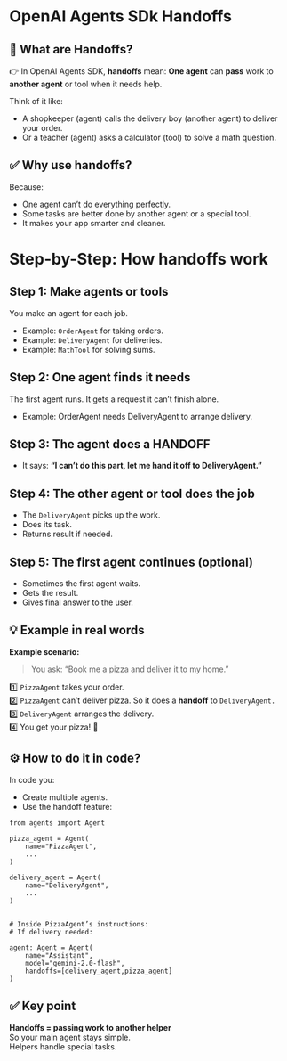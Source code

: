 # OpenAI Agents SDk Handoffs

## 📌 What are Handoffs?
👉 In OpenAI Agents SDK, **handoffs** mean:
**One agent** can **pass** work to **another agent** or tool when it needs help.

Think of it like:
- A shopkeeper (agent) calls the delivery boy (another agent) to deliver your order.
- Or a teacher (agent) asks a calculator (tool) to solve a math question.



## ✅ Why use handoffs?
Because:

- One agent can’t do everything perfectly.
- Some tasks are better done by another agent or a special tool.
- It makes your app smarter and cleaner.



# Step-by-Step: How handoffs work



## Step 1: Make agents or tools
You make an agent for each job.

- Example: `OrderAgent` for taking orders.
- Example: `DeliveryAgent` for deliveries.
- Example: `MathTool` for solving sums.



## Step 2: One agent finds it needs 
The first agent runs.
It gets a request it can’t finish alone.

- Example: OrderAgent needs DeliveryAgent to arrange delivery.



## Step 3: The agent does a HANDOFF
- It says:
**“I can’t do this part, let me hand it off to DeliveryAgent.”**




## Step 4: The other agent or tool does the job
- The `DeliveryAgent` picks up the work.
- Does its task.
- Returns result if needed.




## Step 5: The first agent continues (optional)
- Sometimes the first agent waits.
- Gets the result.
- Gives final answer to the user.



## 💡 Example in real words

**Example scenario:**

> You ask: “Book me a pizza and deliver it to my home.”

1️⃣ `PizzaAgent` takes your order.   <br>
2️⃣ `PizzaAgent` can’t deliver pizza. So it does a **handoff** to `DeliveryAgent.` <br>
3️⃣ `DeliveryAgent` arranges the delivery. <br>
4️⃣ You get your pizza! 🎉 <br>

## ⚙️ How to do it in code?
In code you:

- Create multiple agents.
- Use the handoff feature:

```
from agents import Agent

pizza_agent = Agent(
    name="PizzaAgent",
    ...
)

delivery_agent = Agent(
    name="DeliveryAgent",
    ...
)


# Inside PizzaAgent’s instructions:
# If delivery needed:

agent: Agent = Agent(
    name="Assistant", 
    model="gemini-2.0-flash",
    handoffs=[delivery_agent,pizza_agent]
)

```

## ✅ Key point
**Handoffs = passing work to another helper** <br>
So your main agent stays simple. <br>
Helpers handle special tasks.
